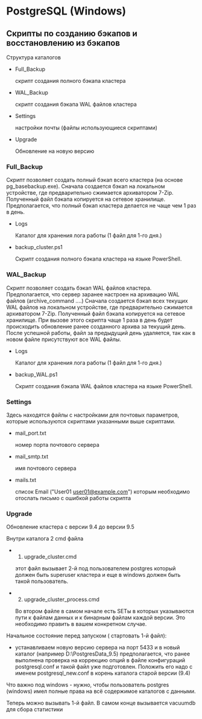 # PostgreSQL (Windows)
## Скрипты по созданию бэкапов и восстановлению из бэкапов
Структура каталогов
* Full_Backup

    скрипт создания полного бэкапа кластера
* WAL_Backup

    скрипт создания бэкапа WAL файлов кластера
* Settings

    настройки почты (файлы использующиеся скриптами)

* Upgrade

	Обновление на новую версию
	
### Full_Backup
Скрипт позволяет создать полный бэкап всего кластера (на основе pg_basebackup.exe).
Сначала создается бэкап на локальном устройстве, где предварительно сжимается архиватором 7-Zip.
Полученный файл бэкапа копируется на сетевое хранилище.
Предполагается, что полный бэкап кластера делается не чаще чем 1 раз в день.
* Logs

	Каталог для хранения лога работы (1 файл для 1-го дня.)
* backup_cluster.ps1

    Скрипт создания полного бэкапа кластера на языке PowerShell.

### WAL_Backup
Скрипт позволяет создать бэкап WAL файлов кластера.
Предполагается, что сервер заранее настроен на архивацию WAL файлов (archive_command ....)
Сначала создается бэкап всех текущих WAL файлов на локальном устройстве, где предварительно сжимается архиватором 7-Zip.
Полученный файл бэкапа копируется на сетевое хранилище.
При вызове этого скрипта чаще 1 раза в день будет происходить обновление ранее созданного архива за текущий день.
После успешной работы, файл за предыдущий день удаляется, так как в новом файле присутствуют все WAL файлы.
* Logs

	Каталог для хранения лога работы (1 файл для 1-го дня.)

* backup_WAL.ps1

    Скрипт создания бэкапа WAL файлов кластера на языке PowerShell.

### Settings
Здесь находятся файлы c настройками для почтовых параметров, которые используются скриптами указанными выше скриптами.
* mail_port.txt

    номер порта почтового сервера
* mail_smtp.txt

    имя почтового сервера
* mails.txt

    список Email ("User01 <user01@example.com>") которым необходимо отослать  письмо с ошибкой работы скрипта

### Upgrade
Обновление кластера с версии 9.4 до версии 9.5

Внутри каталога 2 cmd файла

* 1) upgrade_cluster.cmd
	
	этот файл вызывает 2-й под пользователем postgres который должен быть superuser кластера и еще в windows должен быть такой пользователь.

* 2) upgrade_cluster_process.cmd

	Во втором файле  в самом начале есть SETы в которых указываются пути к файлам данных и к бинарным файлам каждой версии.
	Это необходимо править в вашем конкретном случае.

Начальное состояние перед запуском ( стартовать 1-й файл):
- устанавливаем новую версию сервера на порт 5433 и в новый каталог (например D:\PostgresData_9.5)
предполагается, что ранее выполнена проверка на коррекцию опций в файле конфигураций postgresql.conf и такой файл уже подготовлен.
Положить его надо с именем postgresql_new.conf в корень каталога старой версии (9.4)

Что важно под windows - нужно, чтобы пользователь postgres (windows) имел полные права на всё содержимое каталогов с данными.

Теперь можно вызывать 1-й файл.
В самом конце вызывается vacuumdb для сбора статистики

